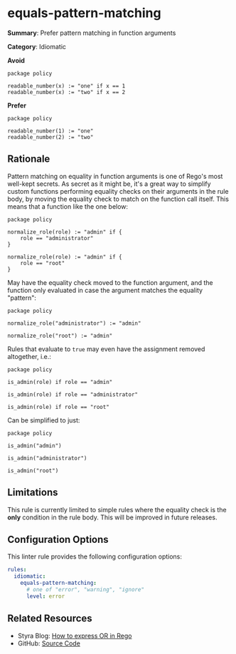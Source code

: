 # equals-pattern-matching

**Summary**: Prefer pattern matching in function arguments

**Category**: Idiomatic

**Avoid**
```rego
package policy

readable_number(x) := "one" if x == 1
readable_number(x) := "two" if x == 2
```

**Prefer**
```rego
package policy

readable_number(1) := "one"
readable_number(2) := "two"
```

## Rationale

Pattern matching on equality in function arguments is one of Rego's most well-kept secrets. As secret as it might be,
it's a great way to simplify custom functions performing equality checks on their arguments in the rule body, by
moving the equality check to match on the function call itself. This means that a function like the one below:

```rego
package policy

normalize_role(role) := "admin" if {
    role == "administrator"
}

normalize_role(role) := "admin" if {
    role == "root"
}
```

May have the equality check moved to the function argument, and the function only evaluated in case the argument matches
the equality "pattern":

```rego
package policy

normalize_role("administrator") := "admin"

normalize_role("root") := "admin"
```

Rules that evaluate to `true` may even have the assignment removed altogether, i.e.:

```rego
package policy

is_admin(role) if role == "admin"

is_admin(role) if role == "administrator"

is_admin(role) if role == "root"
```

Can be simplified to just:

```rego
package policy

is_admin("admin")

is_admin("administrator")

is_admin("root")
```

## Limitations

This rule is currently limited to simple rules where the equality check is the **only** condition in the rule body. This
will be improved in future releases.

## Configuration Options

This linter rule provides the following configuration options:

```yaml
rules:
  idiomatic:
    equals-pattern-matching:
      # one of "error", "warning", "ignore"
      level: error
```

## Related Resources

- Styra Blog: [How to express OR in Rego](https://www.styra.com/blog/how-to-express-or-in-rego/)
- GitHub: [Source Code](https://github.com/open-policy-agent/regal/blob/main/bundle/regal/rules/idiomatic/equals-pattern-matching/equals_pattern_matching.rego)
